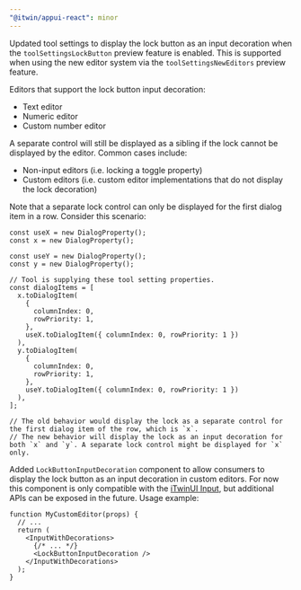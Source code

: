 ```yaml
---
"@itwin/appui-react": minor
---
```


Updated tool settings to display the lock button as an input decoration when the `toolSettingsLockButton` preview feature is enabled. This is supported when using the new editor system via the `toolSettingsNewEditors` preview feature.

Editors that support the lock button input decoration:

- Text editor
- Numeric editor
- Custom number editor

A separate control will still be displayed as a sibling if the lock cannot be displayed by the editor. Common cases include:

- Non-input editors (i.e. locking a toggle property)
- Custom editors (i.e. custom editor implementations that do not display the lock decoration)

Note that a separate lock control can only be displayed for the first dialog item in a row. Consider this scenario:

```tsx
const useX = new DialogProperty();
const x = new DialogProperty();

const useY = new DialogProperty();
const y = new DialogProperty();

// Tool is supplying these tool setting properties.
const dialogItems = [
  x.toDialogItem(
    {
      columnIndex: 0,
      rowPriority: 1,
    },
    useX.toDialogItem({ columnIndex: 0, rowPriority: 1 })
  ),
  y.toDialogItem(
    {
      columnIndex: 0,
      rowPriority: 1,
    },
    useY.toDialogItem({ columnIndex: 0, rowPriority: 1 })
  ),
];

// The old behavior would display the lock as a separate control for the first dialog item of the row, which is `x`.
// The new behavior will display the lock as an input decoration for both `x` and `y`. A separate lock control might be displayed for `x` only.
```

Added `LockButtonInputDecoration` component to allow consumers to display the lock button as an input decoration in custom editors. For now this component is only compatible with the [iTwinUI Input](https://itwinui.bentley.com/docs/inputwithdecorations), but additional APIs can be exposed in the future. Usage example:

```tsx
function MyCustomEditor(props) {
  // ...
  return (
    <InputWithDecorations>
      {/* ... */}
      <LockButtonInputDecoration />
    </InputWithDecorations>
  );
}
```
